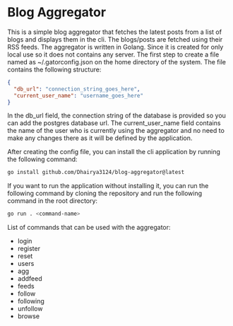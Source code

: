 # Blog Aggregator
This is a simple blog aggregator that fetches the latest posts from a list of blogs and displays them in the cli. The blogs/posts are fetched using their RSS feeds. The aggregator is written in Golang. 
Since it is created for only local use so it does not contains any server.
The first step to create a file named as ~/.gatorconfig.json on the home directory of the system. The file contains the following structure:
```json
{
  "db_url": "connection_string_goes_here",
  "current_user_name": "username_goes_here"
}
```
In the db_url field, the connection string of the database is provided so you can add the postgres database url. The current_user_name field contains the name of the user who is currently using the aggregator and no need to make any changes there as it will be defined by the application.

After creating the config file, you can install the cli application by running the following command:
```bash
go install github.com/Dhairya3124/blog-aggregator@latest
```
If you want to run the application without installing it, you can run the following command by cloning the repository and run the following command in the root directory: 
```bash
go run . <command-name>
```
List of commands that can be used with the aggregator:
- login
- register
- reset
- users
- agg
- addfeed
- feeds
- follow
- following
- unfollow
- browse

